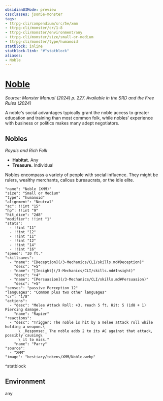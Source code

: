 ```yaml
---
obsidianUIMode: preview
cssclasses: json5e-monster
tags:
- ttrpg-cli/compendium/src/5e/xmm
- ttrpg-cli/monster/cr/1-8
- ttrpg-cli/monster/environment/any
- ttrpg-cli/monster/size/small-or-medium
- ttrpg-cli/monster/type/humanoid
statblock: inline
statblock-link: "#^statblock"
aliases:
- Noble
---
```

# [Noble](3-Mechanics\CLI\bestiary\humanoid/noble-xmm.md)
*Source: Monster Manual (2024) p. 227. Available in the <span title='Systems Reference Document (5.2)'>SRD</span> and the Free Rules (2024)*  

A noble's social advantages typically grant the noble access to greater education and training than most common folk, while nobles' experience with business or politics makes many adept negotiators.

## Nobles

*Royals and Rich Folk*

- **Habitat.** Any  
- **Treasure.** Individual  

Nobles encompass a variety of people with social influence. They might be rulers, wealthy merchants, callous bureaucrats, or the idle elite.

```statblock
"name": "Noble (XMM)"
"size": "Small or Medium"
"type": "humanoid"
"alignment": "Neutral"
"ac": !!int "15"
"hp": !!int "9"
"hit_dice": "2d8"
"modifier": !!int "1"
"stats":
  - !!int "11"
  - !!int "12"
  - !!int "11"
  - !!int "12"
  - !!int "14"
  - !!int "16"
"speed": "30 ft."
"skillsaves":
  - "name": "[Deception](/3-Mechanics/CLI/skills.md#Deception)"
    "desc": "+5"
  - "name": "[Insight](/3-Mechanics/CLI/skills.md#Insight)"
    "desc": "+4"
  - "name": "[Persuasion](/3-Mechanics/CLI/skills.md#Persuasion)"
    "desc": "+5"
"senses": "passive Perception 12"
"languages": "Common plus two other languages"
"cr": "1/8"
"actions":
  - "desc": "Melee Attack Roll: +3, reach 5 ft. Hit: 5 (1d8 + 1) Piercing damage."
    "name": "Rapier"
"reactions":
  - "desc": "Trigger: The noble is hit by a melee attack roll while holding a weapon.\
      \ _Response:_ The noble adds 2 to its AC against that attack, possibly causing\
      \ it to miss."
    "name": "Parry"
"source":
  - "XMM"
"image": "bestiary/tokens/XMM/Noble.webp"
```
^statblock

## Environment

any